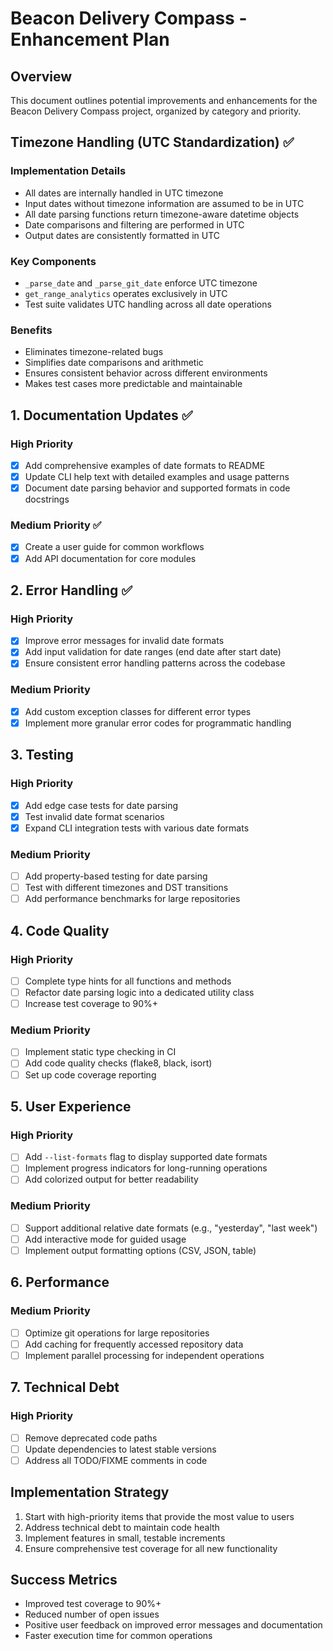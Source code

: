 # Beacon Delivery Compass - Enhancement Plan

## Overview
This document outlines potential improvements and enhancements for the Beacon Delivery Compass project, organized by category and priority.

## Timezone Handling (UTC Standardization) ✅
### Implementation Details
- All dates are internally handled in UTC timezone
- Input dates without timezone information are assumed to be in UTC
- All date parsing functions return timezone-aware datetime objects
- Date comparisons and filtering are performed in UTC
- Output dates are consistently formatted in UTC

### Key Components
- `_parse_date` and `_parse_git_date` enforce UTC timezone
- `get_range_analytics` operates exclusively in UTC
- Test suite validates UTC handling across all date operations

### Benefits
- Eliminates timezone-related bugs
- Simplifies date comparisons and arithmetic
- Ensures consistent behavior across different environments
- Makes test cases more predictable and maintainable

## 1. Documentation Updates ✅
### High Priority
- [x] Add comprehensive examples of date formats to README
- [x] Update CLI help text with detailed examples and usage patterns
- [x] Document date parsing behavior and supported formats in code docstrings

### Medium Priority ✅
- [x] Create a user guide for common workflows
- [x] Add API documentation for core modules

## 2. Error Handling ✅
### High Priority
- [x] Improve error messages for invalid date formats
- [x] Add input validation for date ranges (end date after start date)
- [x] Ensure consistent error handling patterns across the codebase

### Medium Priority
- [x] Add custom exception classes for different error types
- [x] Implement more granular error codes for programmatic handling

## 3. Testing
### High Priority
- [x] Add edge case tests for date parsing
- [x] Test invalid date format scenarios
- [x] Expand CLI integration tests with various date formats

### Medium Priority
- [ ] Add property-based testing for date parsing
- [ ] Test with different timezones and DST transitions
- [ ] Add performance benchmarks for large repositories

## 4. Code Quality
### High Priority
- [ ] Complete type hints for all functions and methods
- [ ] Refactor date parsing logic into a dedicated utility class
- [ ] Increase test coverage to 90%+

### Medium Priority
- [ ] Implement static type checking in CI
- [ ] Add code quality checks (flake8, black, isort)
- [ ] Set up code coverage reporting

## 5. User Experience
### High Priority
- [ ] Add `--list-formats` flag to display supported date formats
- [ ] Implement progress indicators for long-running operations
- [ ] Add colorized output for better readability

### Medium Priority
- [ ] Support additional relative date formats (e.g., "yesterday", "last week")
- [ ] Add interactive mode for guided usage
- [ ] Implement output formatting options (CSV, JSON, table)

## 6. Performance
### Medium Priority
- [ ] Optimize git operations for large repositories
- [ ] Add caching for frequently accessed repository data
- [ ] Implement parallel processing for independent operations

## 7. Technical Debt
### High Priority
- [ ] Remove deprecated code paths
- [ ] Update dependencies to latest stable versions
- [ ] Address all TODO/FIXME comments in code

## Implementation Strategy
1. Start with high-priority items that provide the most value to users
2. Address technical debt to maintain code health
3. Implement features in small, testable increments
4. Ensure comprehensive test coverage for all new functionality

## Success Metrics
- Improved test coverage to 90%+
- Reduced number of open issues
- Positive user feedback on improved error messages and documentation
- Faster execution time for common operations
